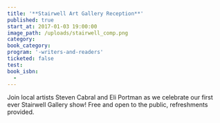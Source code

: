 ```yaml
---
title: '**Stairwell Art Gallery Reception**'
published: true
start_at: 2017-01-03 19:00:00
image_path: /uploads/stairwell_comp.png
category:
book_category:
program: '-writers-and-readers'
ticketed: false
test:
book_isbn:
  -
---
```



Join local artists Steven Cabral and Eli Portman as we celebrate our first ever Stairwell Gallery show! Free and open to the public, refreshments provided.
